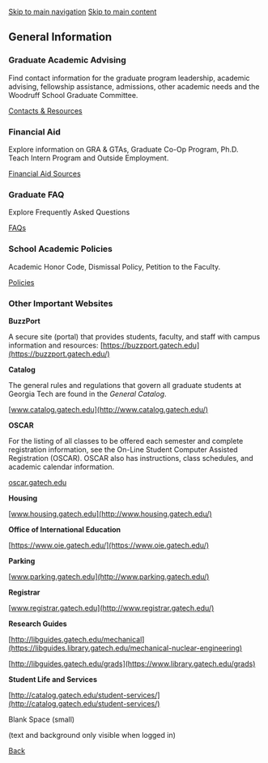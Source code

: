 [Skip to main navigation](https://me.gatech.edu/general-information#main-navigation) [Skip to main content](https://me.gatech.edu/general-information#main-content)

## General Information

### Graduate Academic Advising

Find contact information for the graduate program leadership, academic advising, fellowship assistance, admissions, other academic needs and the Woodruff School Graduate Committee.

[Contacts & Resources](https://me.gatech.edu/academic-staff-and-leadership)

### Financial Aid

Explore information on GRA & GTAs, Graduate Co-Op Program, Ph.D. Teach Intern Program and Outside Employment.

[Financial Aid Sources](https://me.gatech.edu/financial-aid)

### Graduate FAQ

Explore Frequently Asked Questions

[FAQs](https://me.gatech.edu/faqs-3)

### School Academic Policies

Academic Honor Code, Dismissal Policy, Petition to the Faculty.

[Policies](https://me.gatech.edu/policies)

### Other Important Websites

**BuzzPort**

A secure site (portal) that provides students, faculty, and staff with campus information and resources: [https://buzzport.gatech.edu](https://buzzport.gatech.edu/)

**Catalog**

The general rules and regulations that govern all graduate students at Georgia Tech are found in the _General Catalog_.

[www.catalog.gatech.edu](http://www.catalog.gatech.edu/)

**OSCAR**

For the listing of all classes to be offered each semester and complete registration information, see the On-Line Student Computer Assisted Registration (OSCAR). OSCAR also has instructions, class schedules, and academic calendar information.

[oscar.gatech.edu](http://oscar.gatech.edu/)

**Housing**

[www.housing.gatech.edu](http://www.housing.gatech.edu/)

**Office of International Education**

[https://www.oie.gatech.edu/](https://www.oie.gatech.edu/)

**Parking**

[www.parking.gatech.edu](http://www.parking.gatech.edu/)

**Registrar**

[www.registrar.gatech.edu](http://www.registrar.gatech.edu/)

**Research Guides**

[http://libguides.gatech.edu/mechanical](https://libguides.library.gatech.edu/mechanical-nuclear-engineering)

[http://libguides.gatech.edu/grads](https://www.library.gatech.edu/grads)

**Student Life and Services**

[http://catalog.gatech.edu/student-services/](http://catalog.gatech.edu/student-services/)

Blank Space (small)

(text and background only visible when logged in)

[Back](javascript:history.back())